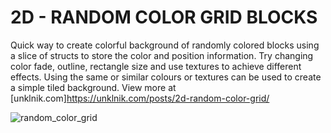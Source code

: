 
# 2D - RANDOM COLOR GRID BLOCKS
Quick way to create colorful background of randomly colored blocks using a slice of structs to store the color and position information. Try changing color fade, outline, rectangle size and use textures to achieve different effects. Using the same or similar colours or textures can be used to create a simple tiled background. View more at [unklnik.com]https://unklnik.com/posts/2d-random-color-grid/

![random_color_grid](https://github.com/unklnik/raylib-go-more-examples/assets/146096950/7fd73f56-9355-41d2-8eea-4ff94f68a130)
